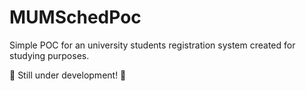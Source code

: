 # MUMSchedPoc

Simple POC for an university students registration system created for studying purposes.

🚧 Still under development! 🚧
